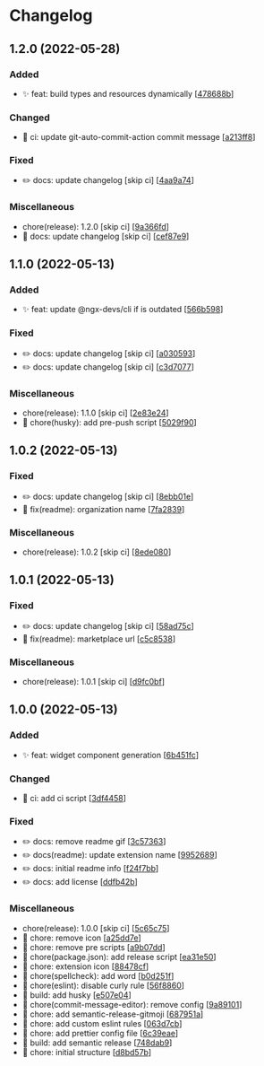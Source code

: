 # Changelog

<a name="1.2.0"></a>
## 1.2.0 (2022-05-28)

### Added

- ✨ feat: build types and resources dynamically [[478688b](https://github.com/ngx-devs/ngxd-console/commit/478688ba9fb9c81eeb588e717ba61a9ba85f5cc5)]

### Changed

- 🔧 ci: update git-auto-commit-action commit message [[a213ff8](https://github.com/ngx-devs/ngxd-console/commit/a213ff8ef8b292a96f5653862b98c8393bffbd61)]

### Fixed

- ✏️ docs: update changelog [skip ci] [[4aa9a74](https://github.com/ngx-devs/ngxd-console/commit/4aa9a743fdf3c1fd2b58639a2056b0565f1a5205)]

### Miscellaneous

-  chore(release): 1.2.0 [skip ci] [[9a366fd](https://github.com/ngx-devs/ngxd-console/commit/9a366fd600ada62e010c020cbd580f8f2c4d3e34)]
- 📝 docs: update changelog [skip ci] [[cef87e9](https://github.com/ngx-devs/ngxd-console/commit/cef87e96adf5b88105bbebe903f8ad52c3ba9a3a)]


<a name="1.1.0"></a>
## 1.1.0 (2022-05-13)

### Added

- ✨ feat: update @ngx-devs/cli if is outdated [[566b598](https://github.com/ngx-devs/ngxd-console/commit/566b598508e248902270296d722e30afba8d6790)]

### Fixed

- ✏️ docs: update changelog [skip ci] [[a030593](https://github.com/ngx-devs/ngxd-console/commit/a0305935a77acca3295f00c3434d9bf202a12f18)]
- ✏️ docs: update changelog [skip ci] [[c3d7077](https://github.com/ngx-devs/ngxd-console/commit/c3d70779bfc7c914059087bbb9620c5a2881ba4a)]

### Miscellaneous

-  chore(release): 1.1.0 [skip ci] [[2e83e24](https://github.com/ngx-devs/ngxd-console/commit/2e83e24a4462cd825bac4aa10e9bafa03364b4fd)]
- 🚧 chore(husky): add pre-push script [[5029f90](https://github.com/ngx-devs/ngxd-console/commit/5029f90c689d512b867969aa45ca3ec3ff32d4a0)]


<a name="1.0.2"></a>
## 1.0.2 (2022-05-13)

### Fixed

- ✏️ docs: update changelog [skip ci] [[8ebb01e](https://github.com/ngx-devs/ngxd-console/commit/8ebb01e1146807931cf335dea1b0c9f4aa9a21e1)]
- 🐛 fix(readme): organization name [[7fa2839](https://github.com/ngx-devs/ngxd-console/commit/7fa28396708cb259695ed9fe5d7eec273f39c983)]

### Miscellaneous

-  chore(release): 1.0.2 [skip ci] [[8ede080](https://github.com/ngx-devs/ngxd-console/commit/8ede0804b4f15646192a06d2ae38ca6169dd56b4)]


<a name="1.0.1"></a>
## 1.0.1 (2022-05-13)

### Fixed

- ✏️ docs: update changelog [skip ci] [[58ad75c](https://github.com/ngx-devs/ngxd-console/commit/58ad75c5cc597f818cf985ed9b5b66f7bbf035c1)]
- 🐛 fix(readme): marketplace url [[c5c8538](https://github.com/ngx-devs/ngxd-console/commit/c5c85381d56c4cc052c11cf64ad38402bda4020c)]

### Miscellaneous

-  chore(release): 1.0.1 [skip ci] [[d9fc0bf](https://github.com/ngx-devs/ngxd-console/commit/d9fc0bfec433717b4be57e4b38b9306ac1953769)]


<a name="1.0.0"></a>
## 1.0.0 (2022-05-13)

### Added

- ✨ feat: widget component generation [[6b451fc](https://github.com/ngx-devs/ngxd-console/commit/6b451fcc08b457694d5fe88ad7c8912709ca455a)]

### Changed

- 🔧 ci: add ci script [[3df4458](https://github.com/ngx-devs/ngxd-console/commit/3df4458b1dfaf2e2c4b708cca83edfe0df16d3f0)]

### Fixed

- ✏️ docs: remove readme gif [[3c57363](https://github.com/ngx-devs/ngxd-console/commit/3c573634d134cd3d92a7ffae8b83f5c00477cb7c)]
- ✏️ docs(readme): update extension name [[9952689](https://github.com/ngx-devs/ngxd-console/commit/99526895632bca2130ea4e2e95b95c84be7a62bf)]
- ✏️ docs: initial readme info [[f24f7bb](https://github.com/ngx-devs/ngxd-console/commit/f24f7bbdcf36c2362712dfe72ba747e8151f58d7)]
- ✏️ docs: add license [[ddfb42b](https://github.com/ngx-devs/ngxd-console/commit/ddfb42b6fe6a6cbf421ed6da6d7c8a89ecd91abb)]

### Miscellaneous

-  chore(release): 1.0.0 [skip ci] [[5c65c75](https://github.com/ngx-devs/ngxd-console/commit/5c65c7508215fcaa15f4904324ca9116f3cafff8)]
- 🚧 chore: remove icon [[a25dd7e](https://github.com/ngx-devs/ngxd-console/commit/a25dd7e1af9f74a03066a9b568edace3bb68adcf)]
- 🚧 chore: remove pre scripts [[a9b07dd](https://github.com/ngx-devs/ngxd-console/commit/a9b07ddd1d1e540ab42b2b9e7425ad6772ee292c)]
- 🚧 chore(package.json): add release script [[ea31e50](https://github.com/ngx-devs/ngxd-console/commit/ea31e504e3f6c716cb01a2d2694fe53b34b57f7f)]
- 🚧 chore: extension icon [[88478cf](https://github.com/ngx-devs/ngxd-console/commit/88478cf1f9c58e04ef644d283b6e09f1282ddc1d)]
- 🚧 chore(spellcheck): add word [[b0d251f](https://github.com/ngx-devs/ngxd-console/commit/b0d251f5b9b8d6d89f0e33c6768d55c139f8b3de)]
- 🚧 chore(eslint): disable curly rule [[56f8860](https://github.com/ngx-devs/ngxd-console/commit/56f8860dd0a28cffbae31934573b8159175e8e7a)]
- 🧱 build: add husky [[e507e04](https://github.com/ngx-devs/ngxd-console/commit/e507e044152fce7b93e1d1b6a14eb95e2b39cfda)]
- 🚧 chore(commit-message-editor): remove config [[9a89101](https://github.com/ngx-devs/ngxd-console/commit/9a8910183fb91b7aa48c038cc99e6c61cec45956)]
- 🚧 chore: add semantic-release-gitmoji [[687951a](https://github.com/ngx-devs/ngxd-console/commit/687951a1b579d4d62825cb19efd2212fa458f03d)]
- 🚧 chore: add custom eslint rules [[063d7cb](https://github.com/ngx-devs/ngxd-console/commit/063d7cbb01af3a7d0d41fad24059e2b3a85dd601)]
- 🚧 chore: add prettier config file [[6c39eae](https://github.com/ngx-devs/ngxd-console/commit/6c39eae06d217950c789c4fc60d28738d5eb4900)]
- 🧱 build: add semantic release [[748dab9](https://github.com/ngx-devs/ngxd-console/commit/748dab93257213cfdf30f0d221bf4f41eb56c6ea)]
- 🚧 chore: initial structure [[d8bd57b](https://github.com/ngx-devs/ngxd-console/commit/d8bd57b3e35fef560564f824c960fb75fa168b36)]


